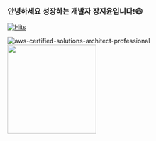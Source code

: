 ### 안녕하세요 성장하는 개발자 장지윤입니다!😄
[![Hits](https://hits.seeyoufarm.com/api/count/incr/badge.svg?url=https%3A%2F%2Fgithub.com%2Fjiyoondev)](https://hits.seeyoufarm.com)

![aws-certified-solutions-architect-professional](https://user-images.githubusercontent.com/80487426/198986452-e0bafbcd-6c76-4aa7-a5f8-2748467f3935.png)
<img src="https://user-images.githubusercontent.com/80487426/198986452-e0bafbcd-6c76-4aa7-a5f8-2748467f3935.png" width="200">

